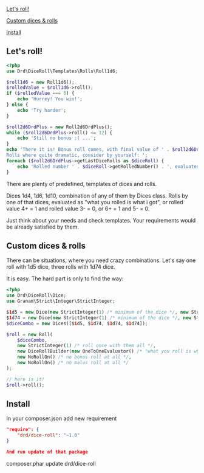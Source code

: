 [Let's roll!](#lets-roll)

[Custom dices & rolls](#custom-dices--rolls)

[Install](#install)

## Let's roll!

```php
<?php
use Drd\DiceRoll\Templates\Rolls\Roll1d6;

$roll1d6 = new Roll1d6();
$rolledValue = $roll1d6->roll();
if ($rolledValue === 6) {
    echo 'Hurrey! You win!';
} else {
    echo 'Try harder';
}

$roll2d6DrdPlus = new Roll2d6DrdPlus();
while ($roll2d6DrdPlus->roll() <= 12) {
    echo 'Still no bonus :( ...';
}
echo 'There it is! Bonus roll comes, with final value of ' . $roll2d6DrdPlus->getLastRollSummary() . '
Rolls where quite dramatic, consider by yourself: ';
foreach ($roll2d6DrdPlus->getLastDiceRolls as $diceRoll) {
    echo 'Rolled number ' . $diceRoll->getRolledNumber() . ', evaluated as value ' . $diceRoll->getEvaluatedValue(); 
}
```
There are plenty of predefined, templates of dices and rolls.

Dices 1d4, 1d6, 1d10, combination of any of them by Dices class.
Rolls by one of that dices, evaluated as "what you rolled is what i got", or rolled value 4+ = 1 and rolled value 3- = 0, or 6+ = 1 and 5- = 0.

Just think about your needs and check templates. Your requirements would be already satisfied by them.


## Custom dices & rolls
There can be situations, where you need crazy combinations. Let's say one roll with 1d5 dice, three rolls with 1d74 dice.

It is easy. The hard part is only to find the way:
```php
<?php
use Drd\DiceRoll\Dice;
use Granam\Strict\Integer\StrictInteger;

$1d5 = new Dice(new StrictInteger(1) /* minimum of the dice */, new StrictInteger(5) /* maximum of the dice */);
$1d74 = new Dice(new StrictInteger(1) /* minimum of the dice */, new StrictInteger(74) /* maximum of the dice */);
$diceCombo = new Dices([$1d5, $1d74, $1d74, $1d74]);

$roll = new Roll(
    $diceCombo,
    new StrictInteger(1) /* roll once with them all */,
    new DiceRollBuilder(new OneToOneEvaluator() /* "what you roll is what you get" */),
    new NoRollOn() /* no bonus roll at all */,
    new NoRollOn() /* no malus roll at all */
);

// here is it!
$roll->roll();

```

## Install
In your composer.json add new requirement

```json
"require": {
    "drd/dice-roll": "~1.0"
}

And run update of that package
```
composer.phar update drd/dice-roll
```
